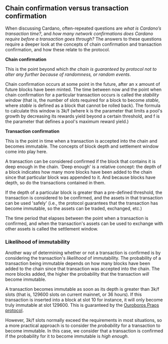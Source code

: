## Chain confirmation versus transaction confirmation

When discussing Cardano, often-repeated questions are *what is Cardano’s transaction time?*, and *how many network confirmations does Cardano require before a transaction goes through?* The answers to these questions require a deeper look at the concepts of chain confirmation and transaction confirmation, and how these relate to the protocol.

**Chain confirmation**

This is the point beyond which *the chain is guaranteed by protocol not to alter any further because of randomness, or random events*.

Chain confirmation occurs at some point in the future, after an x amount of future blocks have been minted. The time between now and the point when chain confirmation for a particular transaction occurs is called the *stability window* (that is, the number of slots required for a block to become *stable*, where *stable* is defined as a block that cannot be rolled back). The formula to calculate this window is 3k/f (where k is the parameter that limits a pool's growth by decreasing its rewards yield beyond a certain threshold, and f is the parameter that defines a pool's maximum reward yield.)

**Transaction confirmation**

This is the point in time when a transaction is accepted into the chain and becomes immutable. The concepts of block depth and settlement window come into play here.

A transaction can be considered confirmed if the block that contains it is deep enough in the chain. 'Deep enough' is a relative concept: the depth of a block indicates how many more blocks have been added to the chain since that particular block was appended to it. And because blocks have depth, so do the transactions contained in them.

If the depth of a particular block is greater than a pre-defined threshold, the transaction is considered to be confirmed, and the assets in that transaction can be used 'safely' (i.e., the protocol guarantees that the transaction has become immutable, so the assets can be traded, exchanged, etc.)

The time period that elapses between the point when a transaction is confirmed, and when the transaction's assets can be used to exchange with other assets is called the settlement window.

### Likelihood of immutability

Another way of determining whether or not a transaction is confirmed is by considering the transaction's *likelihood* of immutability. The probability of a transaction being immutable depends on how many blocks have been added to the chain since that transaction was accepted into the chain. The more blocks added, the higher the probability that the transaction *will* become immutable.

A transaction becomes immutable as soon as its depth is greater than 3k/f slots (that is, 129600 slots on current mainnet, or 36 hours). If this transaction is inserted into a block at slot 10 for instance, it will only become truly immutable at slot 129600. This is guaranteed by the [Ouroboros Praos protocol](https://eprint.iacr.org/2017/573.pdf). 

However, 3k/f slots normally exceed the requirements in most situations, so a more practical approach is to consider the *probability* for a transaction to become immutable. In this case, we consider that a transaction is confirmed if the probability for it to become immutable is *high enough*.
